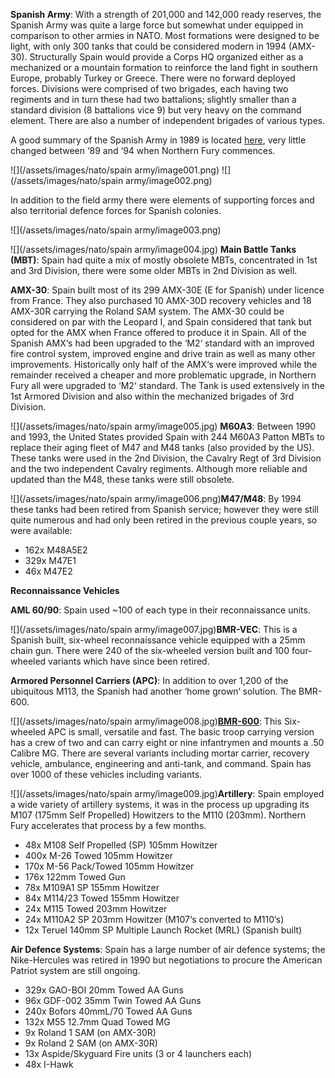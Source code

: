 **Spanish Army**: With a strength of 201,000 and 142,000 ready reserves, the Spanish Army was quite a large force but somewhat under equipped in comparison to other armies in NATO. Most formations were designed to be light, with only 300 tanks that could be considered modern in 1994 (AMX-30). Structurally Spain would provide a Corps HQ organized either as a mechanized or a mountain formation to reinforce the land fight in southern Europe, probably Turkey or Greece. There were no forward deployed forces. Divisions were comprised of two brigades, each having two regiments and in turn these had two battalions; slightly smaller than a standard division (8 battalions vice 9) but very heavy on the command element. There are also a number of independent brigades of various types.

A good summary of the Spanish Army in 1989 is located [here](https://en.wikipedia.org/wiki/Structure_of_the_Spanish_Army_in_1989), very little changed between ‘89 and ‘94 when Northern Fury commences.

![](/assets/images/nato/spain army/image001.png) ![](/assets/images/nato/spain army/image002.png)

In addition to the field army there were elements of supporting forces and also territorial defence forces for Spanish colonies.

![](/assets/images/nato/spain army/image003.png)

![](/assets/images/nato/spain army/image004.jpg) **Main Battle Tanks (MBT)**: Spain had quite a mix of mostly obsolete MBTs, concentrated in 1st and 3rd Division, there were some older MBTs in 2nd Division as well.

**AMX-30**: Spain built most of its 299 AMX-30E (E for Spanish) under licence from France. They also purchased 10 AMX-30D recovery vehicles and 18 AMX-30R carrying the Roland SAM system. The AMX-30 could be considered on par with the Leopard I, and Spain considered that tank but opted for the AMX when France offered to produce it in Spain. All of the Spanish AMX‘s had been upgraded to the ‘M2‘ standard with an improved fire control system, improved engine and drive train as well as many other improvements. Historically only half of the AMX‘s were improved while the remainder received a cheaper and more problematic upgrade, in Northern Fury all were upgraded to ‘M2‘ standard. The Tank is used extensively in the 1st Armored Division and also within the mechanized brigades of 3rd Division.

![](/assets/images/nato/spain army/image005.jpg) **M60A3**: Between 1990 and 1993, the United States provided Spain with 244 M60A3 Patton MBTs to replace their aging fleet of M47 and M48 tanks (also provided by the US). These tanks were used in the 2nd Division, the Cavalry Regt of 3rd Division and the two independent Cavalry regiments. Although more reliable and updated than the M48, these tanks were still obsolete.

![](/assets/images/nato/spain army/image006.png)**M47/M48**: By 1994 these tanks had been retired from Spanish service; however they were still quite numerous and had only been retired in the previous couple years, so were available:

- 162x M48A5E2
- 329x M47E1
- 46x M47E2

**Reconnaissance Vehicles**

**AML 60/90**: Spain used ~100 of each type in their reconnaissance units.

![](/assets/images/nato/spain army/image007.jpg)**BMR-VEC**: This is a Spanish built, six-wheel reconnaissance vehicle equipped with a 25mm chain gun. There were 240 of the six-wheeled version built and 100 four-wheeled variants which have since been retired.

**Armored Personnel Carriers (APC)**: In addition to over 1,200 of the ubiquitous M113, the Spanish had another ‘home grown‘ solution. The BMR-600.

![](/assets/images/nato/spain army/image008.jpg)**[BMR-600](https://army-guide.com/eng/product2069.html)**: This Six-wheeled APC is small, versatile and fast. The basic troop carrying version has a crew of two and can carry eight or nine infantrymen and mounts a .50 Calibre MG. There are several variants including mortar carrier, recovery vehicle, ambulance, engineering and anti-tank, and command. Spain has over 1000 of these vehicles including variants.

![](/assets/images/nato/spain army/image009.jpg)**Artillery**: Spain employed a wide variety of artillery systems, it was in the process up upgrading its M107 (175mm Self Propelled) Howitzers to the M110 (203mm). Northern Fury accelerates that process by a few months.

- 48x M108 Self Propelled (SP) 105mm Howitzer
- 400x M-26 Towed 105mm Howitzer
- 170x M-56 Pack/Towed 105mm Howitzer
- 176x 122mm Towed Gun
- 78x M109A1 SP 155mm Howitzer
- 84x M114/23 Towed 155mm Howitzer
- 24x M115 Towed 203mm Howitzer
- 24x M110A2 SP 203mm Howitzer (M107‘s converted to M110‘s)
- 12x Teruel 140mm SP Multiple Launch Rocket (MRL) (Spanish built)

**Air Defence Systems**: Spain has a large number of air defence systems; the Nike-Hercules was retired in 1990 but negotiations to procure the American Patriot system are still ongoing.

- 329x GAO-BOI 20mm Towed AA Guns
- 96x GDF-002 35mm Twin Towed AA Guns
- 240x Bofors 40mmL/70 Towed AA Guns
- 132x M55 12.7mm Quad Towed MG
- 9x Roland 1 SAM (on AMX-30R)
- 9x Roland 2 SAM (on AMX-30R)
- 13x Aspide/Skyguard Fire units (3 or 4 launchers each)
- 48x I-Hawk
